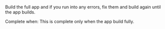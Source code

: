 Build the full app and if you run into any errors, fix them and build again until the app builds.

Complete when: This is complete only when the app build fully.
